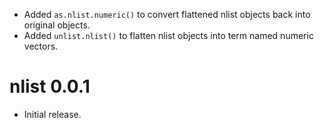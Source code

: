 - Added `as.nlist.numeric()` to convert flattened nlist objects back into original objects.
- Added `unlist.nlist()` to flatten nlist objects into term named numeric vectors.

# nlist 0.0.1

- Initial release.
